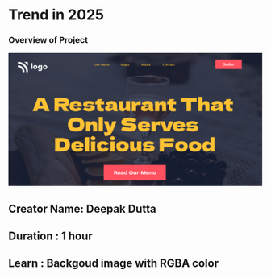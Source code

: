 # Trend in 2025

### Overview of Project

![Test Image 1](./thumbnail.png)

## Creator Name: **Deepak Dutta**

## Duration : **1 hour**

## Learn : Backgoud image with RGBA color
